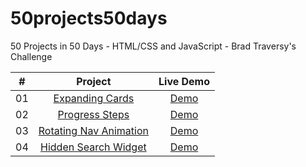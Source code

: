# 50projects50days
50 Projects in 50 Days - HTML/CSS and JavaScript - Brad Traversy's Challenge

|  #  |            Project             | Live Demo |
| :-: | :----------------------------: | :-------: |
| 01  | [Expanding Cards](https://github.com/FaustinoAndres/50projects50days/tree/main/Day01)| [Demo](https://faustinoandres.github.io/Day01-expanding-cards/)|
| 02  | [Progress Steps](https://github.com/FaustinoAndres/50projects50days/tree/main/Day02) | [Demo](https://reverent-babbage-067e70.netlify.app/)|
| 03  | [Rotating Nav Animation](https://github.com/FaustinoAndres/50projects50days/tree/main/Day03) | [Demo](https://festive-kare-fabf8b.netlify.app/) |
| 04  | [Hidden Search Widget](https://github.com/FaustinoAndres/50projects50days/tree/main/Day04) | [Demo](https://peaceful-ride-6e7bc7.netlify.app/) |

